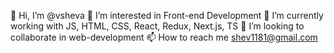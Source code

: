 👋 Hi, I’m @vsheva
👀 I’m interested in Front-end Development
🌱 I’m currently working with JS, HTML, CSS, React, Redux, Next.js, TS
💞️ I’m looking to collaborate in web-development
📫 How to reach me shev1181@gmail.com
